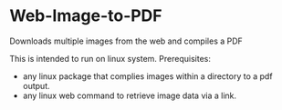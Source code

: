 # Web-Image-to-PDF
Downloads multiple images from the web and compiles a PDF

This is intended to run on linux system.
Prerequisites:
- any linux package that complies images within a directory to a pdf output.
- any linux web command to retrieve image data via a link.
